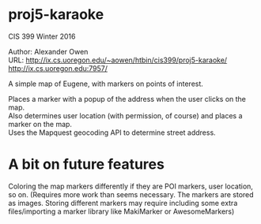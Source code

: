 # proj5-karaoke
CIS 399 Winter 2016  

Author: Alexander Owen  
URL: http://ix.cs.uoregon.edu/~aowen/htbin/cis399/proj5-karaoke/  
http://ix.cs.uoregon.edu:7957/    

A simple map of Eugene, with markers on points of interest.    

Places a marker with a popup of the address when the user clicks on the map.  
Also determines user location (with permission, of course) and places a marker on the map.  
Uses the Mapquest geocoding API to determine street address.  


# A bit on future features  
Coloring the map markers differently if they are POI markers, user location, so on. (Requires more work than 
seems necessary. The markers are stored as images. Storing different markers may require including some
extra files/importing a marker library like MakiMarker or AwesomeMarkers)

